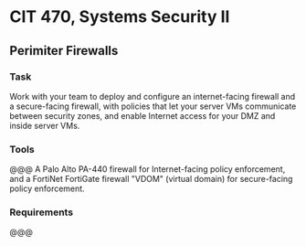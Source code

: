 # CIT 470, Systems Security II
## Perimiter Firewalls

### Task
Work with your team to deploy and configure an internet-facing firewall and a secure-facing firewall,
with policies that let your server VMs communicate between security zones,
and enable Internet access for your DMZ and inside server VMs.

### Tools
@@@ A Palo Alto PA-440 firewall for Internet-facing policy enforcement,
and a FortiNet FortiGate firewall "VDOM" (virtual domain) for secure-facing policy enforcement.

### Requirements
@@@
